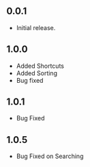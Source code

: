 ## 0.0.1

* Initial release.

## 1.0.0
* Added Shortcuts
* Added Sorting
* Bug fixed

## 1.0.1
* Bug Fixed

## 1.0.5
* Bug Fixed on Searching